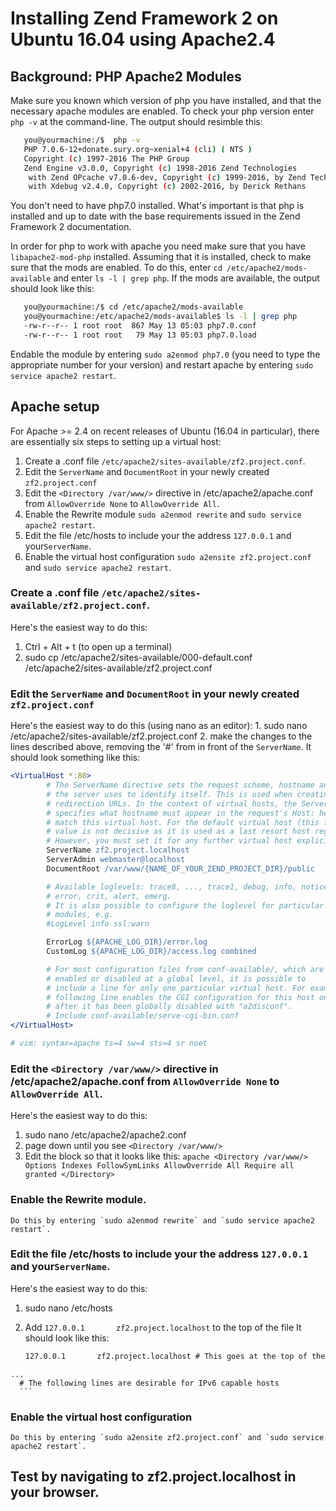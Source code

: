 # Installing Zend Framework 2 on Ubuntu 16.04 using Apache2.4
## Background: PHP Apache2 Modules
Make sure you known which version of php you have installed, and that the necessary apache modules are enabled.
To check your php version enter `php -v` at the command-line. The output should resimble this:
```sh
   you@yourmachine:/$  php -v
   PHP 7.0.6-12+donate.sury.org~xenial+4 (cli) ( NTS )
   Copyright (c) 1997-2016 The PHP Group
   Zend Engine v3.0.0, Copyright (c) 1998-2016 Zend Technologies
    with Zend OPcache v7.0.6-dev, Copyright (c) 1999-2016, by Zend Technologies
    with Xdebug v2.4.0, Copyright (c) 2002-2016, by Derick Rethans
```
You don't need to have php7.0 installed. What's important is that php is installed and up to date with the base
requirements issued in the Zend Framework 2 documentation.

In order for php to work with apache you need make sure that you have `libapache2-mod-php` installed. Assuming that
it is installed, check to make sure that the mods are enabled. To do this, enter `cd /etc/apache2/mods-available` and
enter `ls -l | grep php`. If the mods are available, the output should look like this:
```sh
   you@yourmachine:/$ cd /etc/apache2/mods-available
   you@yourmachine:/etc/apache2/mods-available$ ls -l | grep php
   -rw-r--r-- 1 root root  867 May 13 05:03 php7.0.conf
   -rw-r--r-- 1 root root   79 May 13 05:03 php7.0.load
```
Endable the module by entering `sudo a2enmod php7.0` (you need to type the appropriate number for your version) and
restart apache by entering `sudo service apache2 restart`.

## Apache setup

For Apache >= 2.4 on recent releases of Ubuntu (16.04 in particular), there are essentially six steps to setting up a virtual host:

1. Create a .conf file `/etc/apache2/sites-available/zf2.project.conf`.
2. Edit the `ServerName` and `DocumentRoot` in your newly created `zf2.project.conf`
3. Edit the `<Directory /var/www/>` directive in /etc/apache2/apache.conf from `AllowOverride None` to `AllowOverride All`.
4. Enable the Rewrite module `sudo a2enmod rewrite` and `sudo service apache2 restart`.
5. Edit the file /etc/hosts to include your the address `127.0.0.1` and your`ServerName`.
6. Enable the virtual host configuration `sudo a2ensite zf2.project.conf` and `sudo service apache2 restart`.

### Create a .conf file `/etc/apache2/sites-available/zf2.project.conf`.

Here's the easiest way to do this:
   1. Ctrl + Alt + t (to open up a terminal)
   2. sudo cp /etc/apache2/sites-available/000-default.conf /etc/apache2/sites-available/zf2.project.conf

### Edit the `ServerName` and `DocumentRoot` in your newly created `zf2.project.conf`

 Here's the easiest way to do this (using nano as an editor):
	1. sudo nano /etc/apache2/sites-available/zf2.project.conf
	2. make the changes to the lines described above, removing the '#' from
	   in front of the `ServerName`.
	   It should look something like this:
```apache
<VirtualHost *:80>
        # The ServerName directive sets the request scheme, hostname and port that
        # the server uses to identify itself. This is used when creating
        # redirection URLs. In the context of virtual hosts, the ServerName
        # specifies what hostname must appear in the request's Host: header to
        # match this virtual host. For the default virtual host (this file) this
        # value is not decisive as it is used as a last resort host regardless.
        # However, you must set it for any further virtual host explicitly.
        ServerName zf2.project.localhost
        ServerAdmin webmaster@localhost
        DocumentRoot /var/www/{NAME_OF_YOUR_ZEND_PROJECT_DIR}/public

        # Available loglevels: trace8, ..., trace1, debug, info, notice, warn,
        # error, crit, alert, emerg.
        # It is also possible to configure the loglevel for particular
        # modules, e.g.
        #LogLevel info ssl:warn

        ErrorLog ${APACHE_LOG_DIR}/error.log
        CustomLog ${APACHE_LOG_DIR}/access.log combined

        # For most configuration files from conf-available/, which are
        # enabled or disabled at a global level, it is possible to
        # include a line for only one particular virtual host. For example the
        # following line enables the CGI configuration for this host only
        # after it has been globally disabled with "a2disconf".
        # Include conf-available/serve-cgi-bin.conf
</VirtualHost>

# vim: syntax=apache ts=4 sw=4 sts=4 sr noet
```
### Edit the `<Directory /var/www/>` directive in /etc/apache2/apache.conf from `AllowOverride None` to `AllowOverride All`.

Here's the easiest way to do this:
   1. sudo nano /etc/apache2/apache2.conf
   2. page down until you see `<Directory /var/www/>`
   3. Edit the block so that it looks like this:
	```apache
	<Directory /var/www/>
		Options Indexes FollowSymLinks
		AllowOverride All
		Require all granted
	</Directory>
	```

### Enable the Rewrite module.
    
    Do this by entering `sudo a2enmod rewrite` and `sudo service apache2 restart`.
    
### Edit the file /etc/hosts to include your the address `127.0.0.1` and your`ServerName`.

   Here's the easiest way to do this:
   1. sudo nano /etc/hosts
   2. Add `127.0.0.1       zf2.project.localhost` to the top of the file
      It should look like this:

      ```apache
      127.0.0.1       zf2.project.localhost # This goes at the top of the list
	...
      # The following lines are desirable for IPv6 capable hosts
      ```

### Enable the virtual host configuration

    Do this by entering `sudo a2ensite zf2.project.conf` and `sudo service apache2 restart`.
    
## Test by navigating to zf2.project.localhost in your browser.


